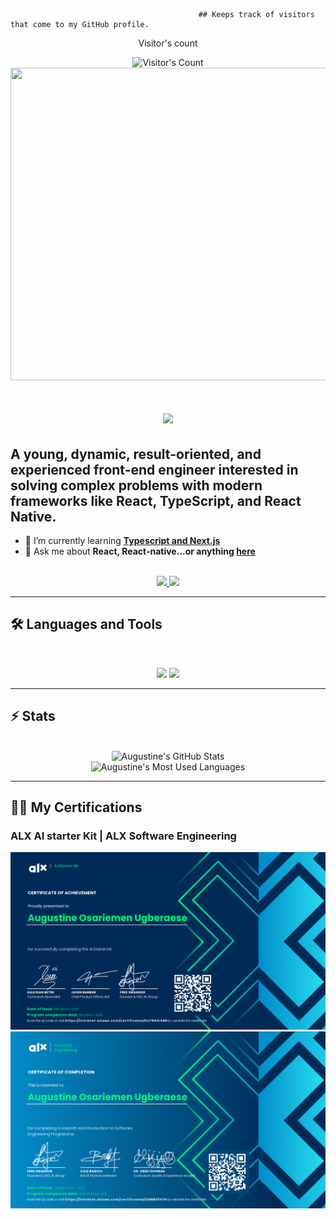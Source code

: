                                               ## Keeps track of visitors that come to my GitHub profile.

<div align="center"> 
  <p>Visitor's count</p>
  <img src="https://profile-counter.glitch.me/Ambitiousdude/count.svg" alt="Visitor's Count" />
</div>

<a href="https://www.instagram.com/thepiyushmalhotra/">
  <img height="500" width= "1000"src="https://media3.giphy.com/media/v1.Y2lkPTc5MGI3NjExMGgxcHZ4aGQwNG03MnhodGk4MW5vdnlob3c1MmRqeWZ3eWl4YXN2MSZlcD12MV9pbnRlcm5hbF9naWZfYnlfaWQmY3Q9Zw/qgQUggAC3Pfv687qPC/giphy.gif"/>
</a>

<h1 align="center">
    <img src="https://readme-typing-svg.herokuapp.com/?font=Inter&size=48&center=true&vCenter=true&width=700&height=70&color=4493F8&duration=4000&lines=Hi+There!+👋;+I'm+Ugberaese+Augustine!;" />
</h1>


## A young, dynamic, result-oriented, and experienced **front-end engineer** interested in solving complex problems with modern frameworks like React, TypeScript, and React Native.


- 🌱 I’m currently learning **[Typescript and Next.js](https://www.alxafrica.com/programme/prodev-frontend/)**
- 💬 Ask me about **React, React-native...or anything [here](https://github.com/{Ambitiousdude}/{Ambitiousdude}/issues)**

<br>

<div align="center">
  <a href="ugberaeseo@gmail.com">
    <img src="https://img.shields.io/badge/Gmail-333333?style=for-the-badge&logo=gmail&logoColor=red" />
  </a>
  <a href="www.linkedin.com/in/augustine-ugberaese-223692162" target="_blank">
    <img src="https://img.shields.io/badge/LinkedIn-0077B5?style=for-the-badge&logo=linkedin&logoColor=white" target="_blank" />
  </a>
</div>

<hr>


## 🛠️ Languages and Tools

<br>

<p align="center">
  <img src="https://skillicons.dev/icons?i=react,nextjs,vercel" />
  <img src="https://skillicons.dev/icons?i=html,css,sass,tailwind,js,redux,ts,git,figma,vite,threejs,py,pytorch" />
</p>

<hr>


## ⚡️ Stats

<br>

<div align=center>
  <img width=390 src="https://github-readme-stats.vercel.app/api?username=Ambitiousdude&theme=transparent&count_private=true&show_icons=true&rank_icon=github&locale=en" alt="Augustine's GitHub Stats" />
</div>

<div align=center>
 <img width=325 src="https://github-readme-stats.vercel.app/api/top-langs?username=Ambitiousdude&theme=transparent&layout=donut&hide=css&langs_count=8&border_radius=10&show_icons=true&locale=en" alt="Augustine's Most Used Languages" />
</div>


<hr>

## 💼💼 My Certifications
### ALX AI starter Kit  | ALX Software Engineering

<img src="https://github.com/Ambitiousdude/Ambitiousdude/blob/main/113-alx-ai-starter-kit-certificate-augustine-ugberaese%20(1).png" alt="Banner of a developer sitting in front of a desk">
<img src="https://github.com/Ambitiousdude/Ambitiousdude/blob/main/28-introduction-to-swe-0623-certificate-augustine-ugberaese%20(1).png" alt="Banner of a developer sitting in front of a desk">



